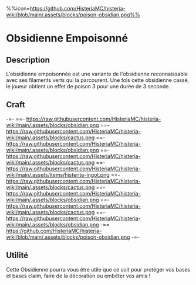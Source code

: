 %%icon=https://github.com/HisteriaMC/histeria-wiki/blob/main/.assets/blocks/poison-obsidian.png%%

# Obsidienne Empoisonné 

## Description 
L'obsidienne empoisonnée est une variante de l'obsidienne reconnaissable avec ses filaments verts qui la parcourent. Une fois cette obsidienne cassé, le joueur obtient un effet de poison 3 pour une durée de 3 seconde.

## Craft
-=-
 ==- https://raw.githubusercontent.com/HisteriaMC/histeria-wiki/main/.assets/blocks/obsidian.png
 ==- https://raw.githubusercontent.com/HisteriaMC/histeria-wiki/main/.assets/blocks/cactus.png
 ==- https://raw.githubusercontent.com/HisteriaMC/histeria-wiki/main/.assets/blocks/obsidian.png
 ==- https://raw.githubusercontent.com/HisteriaMC/histeria-wiki/main/.assets/blocks/cactus.png
 ==- https://raw.githubusercontent.com/HisteriaMC/histeria-wiki/main/.assets/items/histerite-ingot.png
 ==- https://raw.githubusercontent.com/HisteriaMC/histeria-wiki/main/.assets/blocks/cactus.png
 ==- https://raw.githubusercontent.com/HisteriaMC/histeria-wiki/main/.assets/blocks/obsidian.png
 ==- https://raw.githubusercontent.com/HisteriaMC/histeria-wiki/main/.assets/blocks/cactus.png
 ==- https://raw.githubusercontent.com/HisteriaMC/histeria-wiki/main/.assets/blocks/obsidian.png
 -== https://github.com/HisteriaMC/histeria-wiki/blob/main/.assets/blocks/poison-obsidian.png
-=-

## Utilité 
Cette Obsidienne pourra vous être utile que ce soit pour protéger vos bases et bases claim, faire de la décoration ou embêter vos amis !
